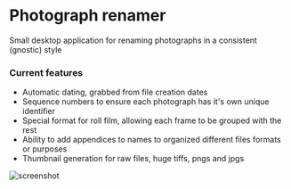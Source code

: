 # Photograph renamer

Small desktop application for renaming photographs in a consistent (gnostic) style

### Current features
- Automatic dating, grabbed from file creation dates
- Sequence numbers to ensure each photograph has it's own unique identifier
- Special format for roll film, allowing each frame to be grouped with the rest
- Ability to add appendices to names to organized different files formats or purposes
- Thumbnail generation for raw files, huge tiffs, pngs and jpgs

![screenshot](https://github.com/karlramberg/photograph_renamer/blob/168aaccd5fd3773f0d552d7a10780a4304cc1555/screenshot.png)
